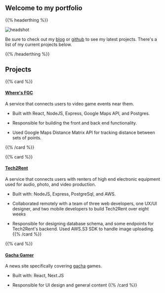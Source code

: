 

## Welcome to my portfolio
{{% headerthing %}}

![headshot](headshot.png)





Be sure to check out my [blog](http://douglasbowen.com/post) or
[github](http://github.com/notdb) to see my latest projects. There's a list of my current projects below.



{{% /headerthing %}}

## Projects


{{% card %}}
#### [Where's FGC](http://wheresfgc.com)
A service that connects users to video game events near them. 

- Built with React, NodeJS, Express, Google Maps API, and Postgres. 

- Responsible for building the front and back end functionality. 

- Used Google Maps Distance Matrix API for tracking distance between sets of points.

{{% /card %}}


<!--[Waifu Time](http://waifutime.com) - Currently fictional pre-workout supplement intended to be taken 15-30 minutes prior to vigorous exercise.-->
{{% card %}}
#### [Tech2Rent](http://tech2rent.co)
A service that connects users with renters of high end electronic equipment used for audio, photo, and video production. 

- Built with: NodeJS, Express, PostgreSql, and AWS. 

- Collaborated remotely with a team of three web developers, one UX/UI designer,
and two mobile developers to build Tech2Rent over eight weeks

- Responsible for designing database schema, and some endpoints for Tech2Rent's backend. Used AWS.S3 SDK to handle image uploading.
{{% /card %}}

{{% card %}}
#### [Gacha Gamer](http://gachagamer.com) 
A news site specifically covering [gacha](https://en.wikipedia.org/wiki/Gacha_game) games.

- Built with: React, Next.JS

- Responsible for UI design and general content
{{% /card %}}




<!--
[Yell At A Human](http://www.yellatahuman.com) - A service that lets you yell at
a human to vent your frustrations. 

- Complete with randomized call waiting time and elevator muzak. 
-->

